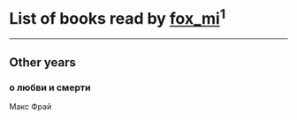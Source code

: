 # List of books read by [fox_mi](http://vk.com/id220022778)<sup>1</sup>
---

## Other years

### о любви и смерти
Макс Фрай



